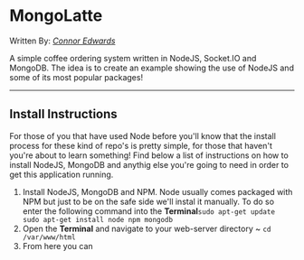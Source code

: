 <h1>MongoLatte</h1>

Written By: <i><a href="https://twitter.com/4v3ng3dFoREVer">Connor Edwards</a></i>

<p>
	A simple coffee ordering system written in NodeJS, Socket.IO and MongoDB. The idea is to create
	an example showing the use of NodeJS and some of its most popular packages!
</p>

<hr />

<h2>Install Instructions</h2>
<p>For those of you that have used Node before you'll know that the install process for these kind of repo's is pretty simple, for those that haven't you're about to learn something! Find below a list of instructions on how to install NodeJS, MongoDB and anythig else you're going to need in order to get this application running.</p>
<ol>
	<li>Install NodeJS, MongoDB and NPM. Node usually comes packaged with NPM but just to be on the safe side we'll instal it manually. To do so enter the following command into the <b>Terminal</b><code>sudo apt-get update<br />sudo apt-get install node npm mongodb</code></li>
	<li>Open the <b>Terminal</b> and navigate to your web-server directory ~ <code>cd /var/www/html</code></li>
	<li>From here you can </li>
</ol>

